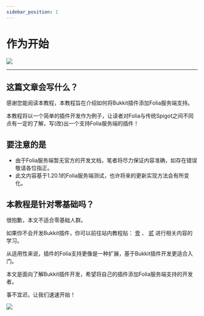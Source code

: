 ```yaml
---
sidebar_position: 1
---
```


# 作为开始

![](https://github.com/PaperMC/Folia/raw/master/folia.png)

---
## 这篇文章会写什么？
感谢您能阅读本教程，本教程旨在介绍如何将Bukkit插件添加Folia服务端支持。

本教程将以一个简单的插件开发作为例子，让读者对Folia与传统Spigot之间不同点有一定的了解，写(改)出一个支持Folia服务端的插件！


## 要注意的是

- 由于Folia服务端暂无官方的开发文档，笔者将尽力保证内容准确，如存在错误敬请各位指正。
- 此文内容基于1.20.1的Folia服务端测试，也许将来的更新实现方法会有所变化。



## 本教程是针对零基础吗？

很抱歉，本文不适合零基础人群。

如果你不会开发Bukkit插件，你可以前往站内教程贴： [壹](https://www.mcbbs.net/thread-808820-1-1.html) 、 [贰](https://www.mcbbs.net/thread-1454134-1-1.html)  进行相关内容的学习。

从适用性来说，插件的Folia支持更像是一种扩展，基于Bukkit插件开发更适合入门。

本文是面向了解Bukkit插件开发，希望将自己的插件添加Folia服务端支持的开发者。



事不宜迟，让我们速速开始！

![](https://s2.loli.net/2023/08/10/ZfDBeQ762cn9NFT.jpg)